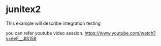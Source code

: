 # junitex2
This example will describe integration testing

you can refer youtube video session.
https://www.youtube.com/watch?v=evF__JlS158
